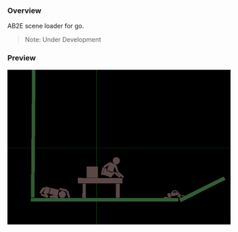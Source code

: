 ### Overview
AB2E scene loader for go.

> Note: Under Development

### Preview

![img_1](./preview/img_1.png)